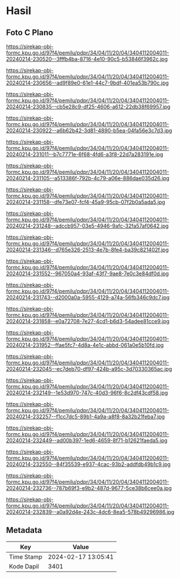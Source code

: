 # Hasil

## Foto C Plano

https://sirekap-obj-formc.kpu.go.id/97f4/pemilu/pdpr/34/04/11/20/04/3404112004011-20240214-230520--3fffb4ba-8716-4e10-90c5-b53846f3962c.jpg

https://sirekap-obj-formc.kpu.go.id/97f4/pemilu/pdpr/34/04/11/20/04/3404112004011-20240214-230656--ad9f89e0-61e1-44c7-9bdf-401ea53b790c.jpg

https://sirekap-obj-formc.kpu.go.id/97f4/pemilu/pdpr/34/04/11/20/04/3404112004011-20240214-230835--cb5e28c9-df25-4606-a612-22db38f69957.jpg

https://sirekap-obj-formc.kpu.go.id/97f4/pemilu/pdpr/34/04/11/20/04/3404112004011-20240214-230922--a6b62b42-3d81-4890-b5ea-04fa56e3c7d3.jpg

https://sirekap-obj-formc.kpu.go.id/97f4/pemilu/pdpr/34/04/11/20/04/3404112004011-20240214-231011--b7c7771e-6f68-4fd6-a3f8-22d7a283191e.jpg

https://sirekap-obj-formc.kpu.go.id/97f4/pemilu/pdpr/34/04/11/20/04/3404112004011-20240214-231105--a513386f-792b-4c79-a06e-886dae035d26.jpg

https://sirekap-obj-formc.kpu.go.id/97f4/pemilu/pdpr/34/04/11/20/04/3404112004011-20240214-231158--dfe73e07-fcf4-45a9-95cb-07f2b0a5ada5.jpg

https://sirekap-obj-formc.kpu.go.id/97f4/pemilu/pdpr/34/04/11/20/04/3404112004011-20240214-231248--adccb957-03e5-4946-9afc-32fa57af0642.jpg

https://sirekap-obj-formc.kpu.go.id/97f4/pemilu/pdpr/34/04/11/20/04/3404112004011-20240214-231346--d765e326-2513-4e7b-8fe4-ba39c821402f.jpg

https://sirekap-obj-formc.kpu.go.id/97f4/pemilu/pdpr/34/04/11/20/04/3404112004011-20240214-231552--967050a4-93af-43f7-9ae8-7e0c3e84df0d.jpg

https://sirekap-obj-formc.kpu.go.id/97f4/pemilu/pdpr/34/04/11/20/04/3404112004011-20240214-231743--d2000a0a-5955-4129-a74a-56fb346c9dc7.jpg

https://sirekap-obj-formc.kpu.go.id/97f4/pemilu/pdpr/34/04/11/20/04/3404112004011-20240214-231858--e0a72708-7e27-4cd1-b6d3-54adee81cce9.jpg

https://sirekap-obj-formc.kpu.go.id/97f4/pemilu/pdpr/34/04/11/20/04/3404112004011-20240214-231952--ffae5fc7-4d8a-4e1c-abbd-061a0e5b10fd.jpg

https://sirekap-obj-formc.kpu.go.id/97f4/pemilu/pdpr/34/04/11/20/04/3404112004011-20240214-232045--ec7deb70-df97-424b-a95c-3d70330365ac.jpg

https://sirekap-obj-formc.kpu.go.id/97f4/pemilu/pdpr/34/04/11/20/04/3404112004011-20240214-232149--1e53d970-747c-40d3-96f6-8c2df43cdf58.jpg

https://sirekap-obj-formc.kpu.go.id/97f4/pemilu/pdpr/34/04/11/20/04/3404112004011-20240214-232257--f1cc7dc5-89b1-4a9a-a8f8-8a32b21feba7.jpg

https://sirekap-obj-formc.kpu.go.id/97f4/pemilu/pdpr/34/04/11/20/04/3404112004011-20240214-232449--ad00b397-1ed6-4659-8f71-b12621faeda5.jpg

https://sirekap-obj-formc.kpu.go.id/97f4/pemilu/pdpr/34/04/11/20/04/3404112004011-20240214-232550--84f35539-e937-4cac-93b2-addfdb49b1c9.jpg

https://sirekap-obj-formc.kpu.go.id/97f4/pemilu/pdpr/34/04/11/20/04/3404112004011-20240214-232736--787b69f3-e9b2-487d-9677-5ce38b6cee0a.jpg

https://sirekap-obj-formc.kpu.go.id/97f4/pemilu/pdpr/34/04/11/20/04/3404112004011-20240214-232839--a0a92d4e-243c-4dc6-8ea5-578b49296986.jpg


## Metadata

| Key        | Value               |
| ---------- | ------------------- |
| Time Stamp | 2024-02-17 13:05:41 |
| Kode Dapil | 3401                |



